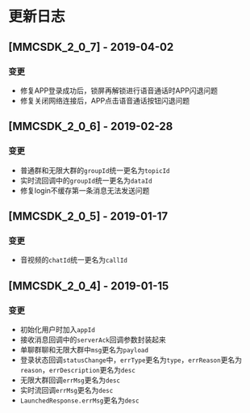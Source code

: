 # 更新日志

## [MMCSDK_2_0_7] - 2019-04-02

### 变更

* 修复APP登录成功后，锁屏再解锁进行语音通话时APP闪退问题
* 修复关闭网络连接后，APP点击语音通话按钮闪退问题

## [MMCSDK_2_0_6] - 2019-02-28

### 变更

* 普通群和无限大群的`groupId`统一更名为`topicId`
* 实时流回调中的`groupId`统一更名为`dataId`
* 修复login不缓存第一条消息无法发送问题

## [MMCSDK_2_0_5] - 2019-01-17

### 变更

* 音视频的`chatId`统一更名为`callId`

## [MMCSDK_2_0_4] - 2019-01-15

### 变更

* 初始化用户时加入`appId`
* 接收消息回调中的`serverAck`回调参数封装起来
* 单聊群聊和无限大群中`msg`更名为`payload`
* 登录状态回调`statusChange`中，`errType`更名为`type`，`errReason`更名为`reason`，`errDescription`更名为`desc`
* 无限大群回调`errMsg`更名为`desc`
* 实时流回调`errMsg`更名为`desc`
* `LaunchedResponse.errMsg`更名为`desc`



